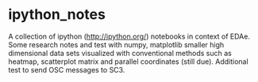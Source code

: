 ipython_notes
=============

A collection of ipython (http://ipython.org/) notebooks in context of EDAe. Some research notes and test with numpy, matplotlib smaller high dimensional data sets visualized with conventional methods such as heatmap, scatterplot matrix and parallel coordinates (still due). Additional test to send OSC messages to SC3.
